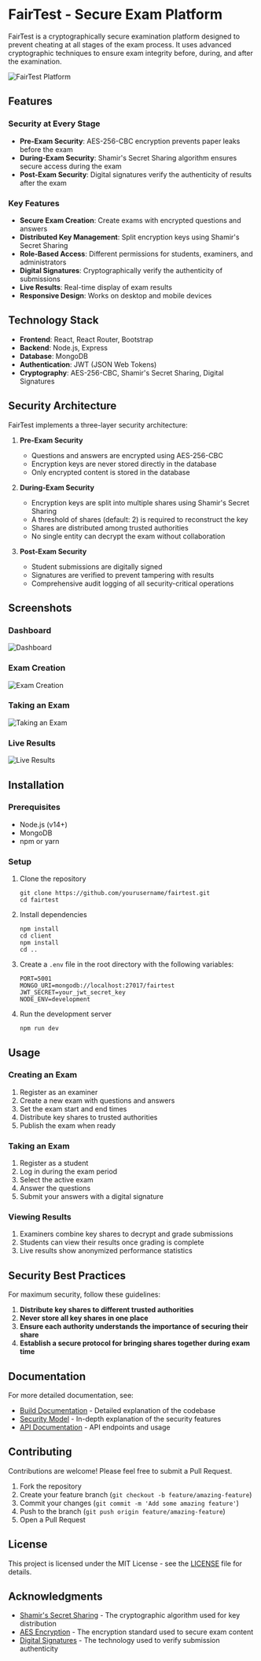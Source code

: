 # FairTest - Secure Exam Platform

FairTest is a cryptographically secure examination platform designed to prevent cheating at all stages of the exam process. It uses advanced cryptographic techniques to ensure exam integrity before, during, and after the examination.

![FairTest Platform](https://via.placeholder.com/800x400?text=FairTest+Platform)

## Features

### Security at Every Stage

- **Pre-Exam Security**: AES-256-CBC encryption prevents paper leaks before the exam
- **During-Exam Security**: Shamir's Secret Sharing algorithm ensures secure access during the exam
- **Post-Exam Security**: Digital signatures verify the authenticity of results after the exam

### Key Features

- **Secure Exam Creation**: Create exams with encrypted questions and answers
- **Distributed Key Management**: Split encryption keys using Shamir's Secret Sharing
- **Role-Based Access**: Different permissions for students, examiners, and administrators
- **Digital Signatures**: Cryptographically verify the authenticity of submissions
- **Live Results**: Real-time display of exam results
- **Responsive Design**: Works on desktop and mobile devices

## Technology Stack

- **Frontend**: React, React Router, Bootstrap
- **Backend**: Node.js, Express
- **Database**: MongoDB
- **Authentication**: JWT (JSON Web Tokens)
- **Cryptography**: AES-256-CBC, Shamir's Secret Sharing, Digital Signatures

## Security Architecture

FairTest implements a three-layer security architecture:

1. **Pre-Exam Security**
   - Questions and answers are encrypted using AES-256-CBC
   - Encryption keys are never stored directly in the database
   - Only encrypted content is stored in the database

2. **During-Exam Security**
   - Encryption keys are split into multiple shares using Shamir's Secret Sharing
   - A threshold of shares (default: 2) is required to reconstruct the key
   - Shares are distributed among trusted authorities
   - No single entity can decrypt the exam without collaboration

3. **Post-Exam Security**
   - Student submissions are digitally signed
   - Signatures are verified to prevent tampering with results
   - Comprehensive audit logging of all security-critical operations

## Screenshots

### Dashboard
![Dashboard](https://via.placeholder.com/400x200?text=Dashboard)

### Exam Creation
![Exam Creation](https://via.placeholder.com/400x200?text=Exam+Creation)

### Taking an Exam
![Taking an Exam](https://via.placeholder.com/400x200?text=Taking+an+Exam)

### Live Results
![Live Results](https://via.placeholder.com/400x200?text=Live+Results)

## Installation

### Prerequisites
- Node.js (v14+)
- MongoDB
- npm or yarn

### Setup

1. Clone the repository
   ```
   git clone https://github.com/yourusername/fairtest.git
   cd fairtest
   ```

2. Install dependencies
   ```
   npm install
   cd client
   npm install
   cd ..
   ```

3. Create a `.env` file in the root directory with the following variables:
   ```
   PORT=5001
   MONGO_URI=mongodb://localhost:27017/fairtest
   JWT_SECRET=your_jwt_secret_key
   NODE_ENV=development
   ```

4. Run the development server
   ```
   npm run dev
   ```

## Usage

### Creating an Exam

1. Register as an examiner
2. Create a new exam with questions and answers
3. Set the exam start and end times
4. Distribute key shares to trusted authorities
5. Publish the exam when ready

### Taking an Exam

1. Register as a student
2. Log in during the exam period
3. Select the active exam
4. Answer the questions
5. Submit your answers with a digital signature

### Viewing Results

1. Examiners combine key shares to decrypt and grade submissions
2. Students can view their results once grading is complete
3. Live results show anonymized performance statistics

## Security Best Practices

For maximum security, follow these guidelines:

1. **Distribute key shares to different trusted authorities**
2. **Never store all key shares in one place**
3. **Ensure each authority understands the importance of securing their share**
4. **Establish a secure protocol for bringing shares together during exam time**

## Documentation

For more detailed documentation, see:

- [Build Documentation](BUILD.md) - Detailed explanation of the codebase
- [Security Model](https://github.com/yourusername/fairtest/wiki/Security-Model) - In-depth explanation of the security features
- [API Documentation](https://github.com/yourusername/fairtest/wiki/API-Documentation) - API endpoints and usage

## Contributing

Contributions are welcome! Please feel free to submit a Pull Request.

1. Fork the repository
2. Create your feature branch (`git checkout -b feature/amazing-feature`)
3. Commit your changes (`git commit -m 'Add some amazing feature'`)
4. Push to the branch (`git push origin feature/amazing-feature`)
5. Open a Pull Request

## License

This project is licensed under the MIT License - see the [LICENSE](LICENSE) file for details.

## Acknowledgments

- [Shamir's Secret Sharing](https://en.wikipedia.org/wiki/Shamir%27s_Secret_Sharing) - The cryptographic algorithm used for key distribution
- [AES Encryption](https://en.wikipedia.org/wiki/Advanced_Encryption_Standard) - The encryption standard used to secure exam content
- [Digital Signatures](https://en.wikipedia.org/wiki/Digital_signature) - The technology used to verify submission authenticity
